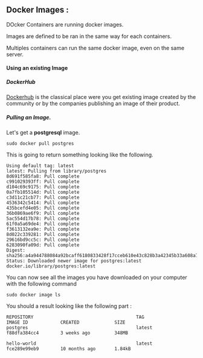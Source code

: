 ## Docker Images :

DOcker Containers are running docker images.

Images are defined to be ran in the same way for each containers.

Multiples containers can run the same docker image, even on the same server.

#### Using an existing Image

##### DockerHub 

[Dockerhub](hub.docker.com) is the classical place were you get existing image created by the community or by the companies publishing an image of their product.


##### Pulling an Image.

Let's get a **postgresql** image.

```
sudo docker pull postgres
```
This is going to return something looking like the following.


```
Using default tag: latest
latest: Pulling from library/postgres
8d691f585fa8: Pull complete 
c991029393ff: Pull complete 
d104c69c9175: Pull complete 
0a7fb105514d: Pull complete 
c3d11c21cb77: Pull complete 
4536342c5414: Pull complete 
435bcefd4e05: Pull complete 
36b0869ae6f9: Pull complete 
5ac554d17b78: Pull complete 
61f0a5a69de4: Pull complete 
f3613132ea9e: Pull complete 
8d022c339281: Pull complete 
29616bd9cc5c: Pull complete 
6283090fa09d: Pull complete 
Digest: sha256:a4a944788084a92bcaff6180833428f17cceb610e43c828b3a42345b33a608a7
Status: Downloaded newer image for postgres:latest
docker.io/library/postgres:latest
```

You can now see all the images you have downloaded on your computer with the following command

```
sudo docker image ls
```

You should a result looking like the following part :

```
REPOSITORY                                      TAG                 IMAGE ID            CREATED             SIZE
postgres                                        latest              f88dfa384cc4        3 weeks ago         348MB

hello-world                                     latest              fce289e99eb9        10 months ago       1.84kB

```
